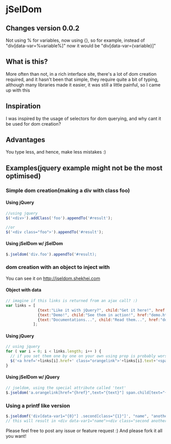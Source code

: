 jSelDom
=======

Changes version 0.0.2
---------------------
Not using % for variables, now using {}, so for example, instead of "div[data-var=%variable%]" now it would be "div[data-var={variable}]"

What is this?
-------------
More often than not, in a rich interface site, there's a lot of dom creation required, and it hasn't been that simple, they require quite a bit of typing, although many libraries made it easier, it was still a little painful, so I came up with this

Inspiration
-----------
I was inspired by the usage of selectors for dom querying, and why cant it be used for dom creation?

Advantages
----------
You type less, and hence, make less mistakes :)

Examples(jquery example might not be the most optimised)
--------

### Simple dom creation(making a div with class foo)

#### Using jQuery
```js
//using jquery
$('<div>').addClass('foo').appendTo('#result');
```
```js
//or
$('<div class="foo">').appendTo('#result');
```
#### Using jSelDom w/ jSelDom
```js
$.jseldom('div.foo').appendTo('#result);
```

### dom creation with an object to inject with
You can see it on http://jseldom.shekhei.com

#### Object with data
```js
// imagine if this links is returned from an ajax call? :)
var links = [
              {text:"Like it with jQuery?", child:"Get it here!", href:"plugins.jquery.com"},
              {text:"Demo!", child:"See them in action!", href:"demo.html"}, 
              {text:"Documentations...", child:"Read them...", href:"documentations.html"}
            ];
```
#### Using jQuery
```js
// using jquery
for ( var i = 0; i < links.length; i++ ) {
  // if you set them one by one on your own using prop is probably worse...
  $('<a href='+links[i].href+' class="orangelink">'+links[i].text+'<span class="child">'+links.child+'</span></a>').appendTo('#result');
}
```
#### Using jSelDom w/ jQuery
```js
// jseldom, using the special attribute called 'text'
$.jseldom('a.orangelink[href="{href}",text="{text}"] span.child[text="{child}"]', links).appendto('#result');
```

### Using a printf like version
```js
$.jseldomf('div[data-var1="{0}"] .second[class="{1}"]', "name", "another"');
// this will result in <div data-var1="name"><div class="second another"></div></div>
```

Please feel free to post any issue or feature request :) And please fork it all you want!
